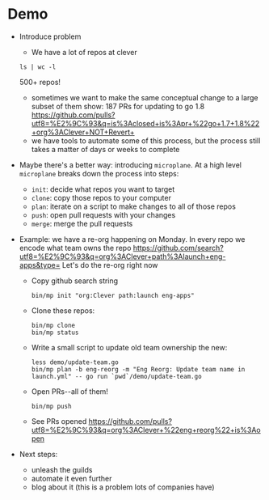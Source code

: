 # Demo

- Introduce problem
  - We have a lot of repos at clever
  ```
  ls | wc -l
  ```
  500+ repos!
  - sometimes we want to make the same conceptual change to a large subset of them
  show: 187 PRs for updating to go 1.8 https://github.com/pulls?utf8=%E2%9C%93&q=is%3Aclosed+is%3Apr+%22go+1.7+1.8%22+org%3AClever+NOT+Revert+
  - we have tools to automate some of this process, but the process still takes
    a matter of days or weeks to complete

- Maybe there's a better way: introducing `microplane`.
  At a high level `microplane` breaks down the process into steps:
  - `init`: decide what repos you want to target
  - `clone`: copy those repos to your computer
  - `plan`: iterate on a script to make changes to all of those repos
  - `push`: open pull requests with your changes
  - `merge`: merge the pull requests

- Example: we have a re-org happening on Monday.
  In every repo we encode what team owns the repo
  https://github.com/search?utf8=%E2%9C%93&q=org%3AClever+path%3Alaunch+eng-apps&type=
  Let's do the re-org right now
  - Copy github search string
    ```
    bin/mp init "org:Clever path:launch eng-apps"
    ```
  - Clone these repos:
    ```
    bin/mp clone
    bin/mp status
    ```
  - Write a small script to update old team ownership the new:
    ```
    less demo/update-team.go
    bin/mp plan -b eng-reorg -m "Eng Reorg: Update team name in launch.yml" -- go run `pwd`/demo/update-team.go
    ```
  - Open PRs--all of them!
    ```
    bin/mp push
    ```
  - See PRs opened
    https://github.com/pulls?utf8=%E2%9C%93&q=org%3AClever+%22eng+reorg%22+is%3Aopen

- Next steps:
  - unleash the guilds
  - automate it even further
  - blog about it (this is a problem lots of companies have)

